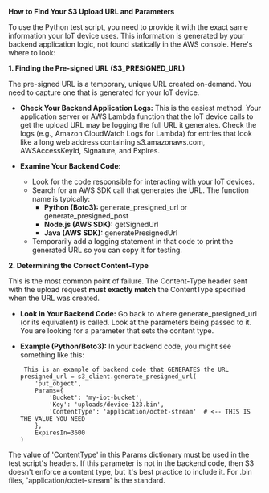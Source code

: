**How to Find Your S3 Upload URL and Parameters**

To use the Python test script, you need to provide it with the exact
same information your IoT device uses. This information is generated by your backend application logic, not found statically in the AWS console.
Here's where to look:

**1. Finding the Pre-signed URL (S3_PRESIGNED_URL)**

The pre-signed URL is a temporary, unique URL created on-demand. You
need to capture one that is generated for your IoT device.

-   **Check Your Backend Application Logs:** This is the easiest method.     Your application server or AWS Lambda function that the IoT device     calls to get the upload URL may be logging the full URL it     generates. Check the logs (e.g., Amazon CloudWatch Logs for Lambda)     for entries that look like a long web address containing     s3.amazonaws.com, AWSAccessKeyId, Signature, and Expires.

-   **Examine Your Backend Code:**

    -   Look for the code responsible for interacting with your IoT
        devices.
    -   Search for an AWS SDK call that generates the URL. The function         name is typically:
        -   **Python (Boto3):** generate_presigned_url or
            generate_presigned_post
        -   **Node.js (AWS SDK):** getSignedUrl
        -   **Java (AWS SDK):** generatePresignedUrl
    -   Temporarily add a logging statement in that code to print the
        generated URL so you can copy it for testing.

**2. Determining the Correct Content-Type**

This is the most common point of failure. The Content-Type header sent with the upload request **must exactly match** the ContentType specified when the URL was created.

-   **Look in Your Backend Code:** Go back to where
    generate_presigned_url (or its equivalent) is called. Look at the
    parameters being passed to it. You are looking for a parameter that     sets the content type.

-   **Example (Python/Boto3):** In your backend code, you might see
    something like this:
	```
	 This is an example of backend code that GENERATES the URL
	presigned_url = s3_client.generate_presigned_url(
		'put_object',
		Params={
			'Bucket': 'my-iot-bucket',
			'Key': 'uploads/device-123.bin',
			'ContentType': 'application/octet-stream'  # <-- THIS IS THE VALUE YOU NEED
		},
		ExpiresIn=3600
	)
	```

The value of \'ContentType\' in this Params dictionary must be used in the test script\'s headers. If this parameter is not in the backend code, then S3 doesn\'t enforce a content type, but it\'s best practice to include it. For .bin files, \'application/octet-stream\' is the standard.

